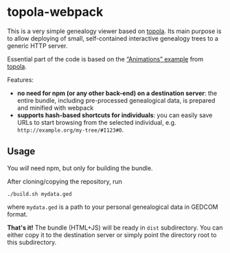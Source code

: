 # topola-webpack

This is a very simple genealogy viewer based on [topola](https://github.com/PeWu/topola). Its main purpose is to allow deploying of small, self-contained interactive genealogy trees to a generic HTTP server.

Essential part of the code is based on the [“Animations” example](https://stackblitz.com/edit/topola-animations) from [topola](https://github.com/PeWu/topola).

Features:
* **no need for npm (or any other back-end) on a destination server**: the entire bundle, including pre-processed genealogical data, is prepared and minified with webpack
* **supports hash-based shortcuts for individuals**: you can easily save URLs to start browsing from the selected individual, e.g. `http://example.org/my-tree/#I123#0`.

## Usage

You *will* need npm, but only for building the bundle.

After cloning/copying the repository, run
```
./build.sh mydata.ged
```
where `mydata.ged` is a path to your personal genealogical data in GEDCOM format.

**That's it!** The bundle (HTML+JS) will be ready in `dist` subdirectory. You can either copy it to the destination server or simply point the directory root to this subdirectory.